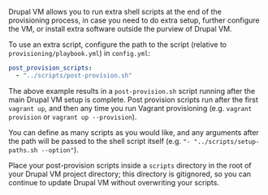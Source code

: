 Drupal VM allows you to run extra shell scripts at the end of the provisioning process, in case you need to do extra setup, further configure the VM, or install extra software outside the purview of Drupal VM.

To use an extra script, configure the path to the script (relative to `provisioning/playbook.yml`) in `config.yml`:

```yaml
post_provision_scripts:
  - "../scripts/post-provision.sh"
```

The above example results in a `post-provision.sh` script running after the main Drupal VM setup is complete. Post provision scripts run after the first `vagrant up`, and then any time you run Vagrant provisioning (e.g. `vagrant provision` or `vagrant up --provision`).

You can define as many scripts as you would like, and any arguments after the path will be passed to the shell script itself (e.g. `"- "../scripts/setup-paths.sh --option"`).

Place your post-provision scripts inside a `scripts` directory in the root of your Drupal VM project directory; this directory is gitignored, so you can continue to update Drupal VM without overwriting your scripts.
